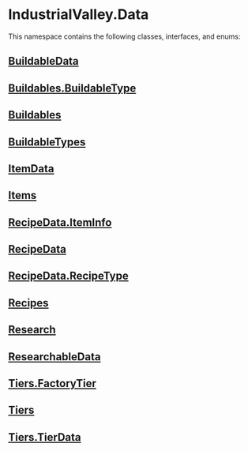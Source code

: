 # IndustrialValley.Data

This namespace contains the following classes, interfaces, and enums:

## [BuildableData](/api/IndustrialValley.Data/BuildableData.md)


## [Buildables.BuildableType](/api/IndustrialValley.Data/Buildables.BuildableType.md)


## [Buildables](/api/IndustrialValley.Data/Buildables.md)


## [BuildableTypes](/api/IndustrialValley.Data/BuildableTypes.md)


## [ItemData](/api/IndustrialValley.Data/ItemData.md)


## [Items](/api/IndustrialValley.Data/Items.md)


## [RecipeData.ItemInfo](/api/IndustrialValley.Data/RecipeData.ItemInfo.md)


## [RecipeData](/api/IndustrialValley.Data/RecipeData.md)


## [RecipeData.RecipeType](/api/IndustrialValley.Data/RecipeData.RecipeType.md)


## [Recipes](/api/IndustrialValley.Data/Recipes.md)


## [Research](/api/IndustrialValley.Data/Research.md)


## [ResearchableData](/api/IndustrialValley.Data/ResearchableData.md)


## [Tiers.FactoryTier](/api/IndustrialValley.Data/Tiers.FactoryTier.md)


## [Tiers](/api/IndustrialValley.Data/Tiers.md)


## [Tiers.TierData](/api/IndustrialValley.Data/Tiers.TierData.md)

